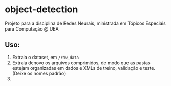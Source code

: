 # object-detection
Projeto para a disciplina de Redes Neurais, ministrada em Tópicos Especiais para Computação @ UEA

## Uso: 
1. Extraia o dataset, em `/raw_data`
3. Extraia denovo os arquivos comprimidos, de modo que as pastas estejam organizadas em dados e XMLs de treino, validação e teste. (Deixe os nomes padrão)
4. 